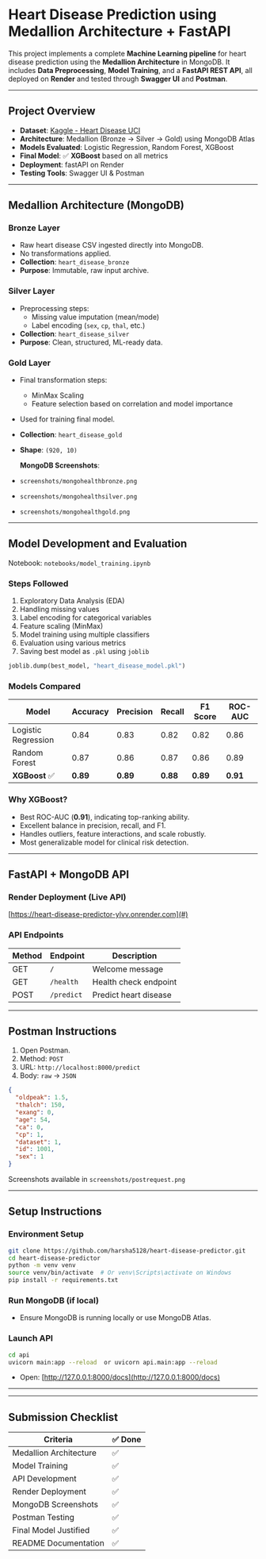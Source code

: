 #   Heart Disease Prediction using Medallion Architecture + FastAPI

This project implements a complete **Machine Learning pipeline** for heart disease prediction using the **Medallion Architecture** in MongoDB. It includes **Data Preprocessing**, **Model Training**, and a **FastAPI REST API**, all deployed on **Render** and tested through **Swagger UI** and **Postman**.

---

##               Project Overview

- **Dataset**: [Kaggle - Heart Disease UCI](https://www.kaggle.com/datasets/redwankarimsony/heart-disease-data)
- **Architecture**: Medallion (Bronze → Silver → Gold) using MongoDB Atlas
- **Models Evaluated**: Logistic Regression, Random Forest, XGBoost
- **Final Model**: ✅ **XGBoost** based on all metrics 
- **Deployment**: fastAPI on Render
- **Testing Tools**: Swagger UI & Postman

---

##       Medallion Architecture (MongoDB)

###  Bronze Layer
- Raw heart disease CSV ingested directly into MongoDB.
- No transformations applied.
- **Collection**: `heart_disease_bronze`
- **Purpose**: Immutable, raw input archive.

###  Silver Layer
- Preprocessing steps:
  - Missing value imputation (mean/mode)
  - Label encoding (`sex`, `cp`, `thal`, etc.)
- **Collection**: `heart_disease_silver`
- **Purpose**: Clean, structured, ML-ready data.

###  Gold Layer
- Final transformation steps:
  - MinMax Scaling
  - Feature selection based on correlation and model importance
- Used for training final model.
- **Collection**: `heart_disease_gold`
- **Shape**: `(920, 10)`

    **MongoDB Screenshots**:
- `screenshots/mongohealthbronze.png`
- `screenshots/mongohealthsilver.png`
- `screenshots/mongohealthgold.png`

---

##  Model Development and Evaluation

 Notebook: `notebooks/model_training.ipynb`

###  Steps Followed
1. Exploratory Data Analysis (EDA)
2. Handling missing values
3. Label encoding for categorical variables
4. Feature scaling (MinMax)
5. Model training using multiple classifiers
6. Evaluation using various metrics
7. Saving best model as `.pkl` using `joblib`

```python
joblib.dump(best_model, "heart_disease_model.pkl")
```

###  Models Compared

| Model              | Accuracy | Precision | Recall | F1 Score | ROC-AUC |
|-------------------|----------|-----------|--------|----------|---------|
| Logistic Regression | 0.84     | 0.83      | 0.82   | 0.82     | 0.86    |
| Random Forest       | 0.87     | 0.86      | 0.87   | 0.86     | 0.89    |
| **XGBoost** ✅       | **0.89** | **0.89**  | **0.88** | **0.89** | **0.91** |

###  Why XGBoost?
- Best ROC-AUC (**0.91**), indicating top-ranking ability.
- Excellent balance in precision, recall, and F1.
- Handles outliers, feature interactions, and scale robustly.
- Most generalizable model for clinical risk detection.

---

##  FastAPI + MongoDB API

###  Render Deployment (Live API)
 [https://heart-disease-predictor-ylvv.onrender.com](#) 

###  API Endpoints

| Method | Endpoint     | Description                  |
|--------|--------------|------------------------------|
| GET    | `/`          | Welcome message              |
| GET    | `/health`    | Health check endpoint        |
| POST   | `/predict`   | Predict heart disease        |

---

##  Postman Instructions

1. Open Postman.
2. Method: `POST`
3. URL: `http://localhost:8000/predict`
4. Body: `raw` → `JSON`

```json
{
  "oldpeak": 1.5,
  "thalch": 150,
  "exang": 0,
  "age": 54,
  "ca": 0,
  "cp": 1,
  "dataset": 1,
  "id": 1001,
  "sex": 1
}
```

 Screenshots available in `screenshots/postrequest.png`

---

##  Setup Instructions

###  Environment Setup

```bash
git clone https://github.com/harsha5128/heart-disease-predictor.git
cd heart-disease-predictor
python -m venv venv
source venv/bin/activate  # Or venv\Scripts\activate on Windows
pip install -r requirements.txt
```

###  Run MongoDB (if local)
- Ensure MongoDB is running locally or use MongoDB Atlas.

###  Launch API

```bash
cd api
uvicorn main:app --reload  or uvicorn api.main:app --reload
```

- Open: [http://127.0.0.1:8000/docs](http://127.0.0.1:8000/docs)

---



---

##  Submission Checklist

| Criteria               | ✅ Done |
|------------------------|--------|
| Medallion Architecture | ✅      |
| Model Training         | ✅      |
| API Development        | ✅      |
| Render Deployment      | ✅      |
| MongoDB Screenshots    | ✅      |
| Postman Testing        | ✅      |
| Final Model Justified  | ✅      |
| README Documentation   | ✅      |